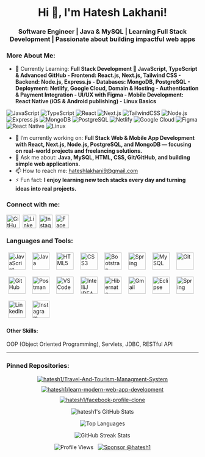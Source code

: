 <h1 align="center">Hi 👋, I'm Hatesh Lakhani!</h1>

<h3 align="center">Software Engineer | Java & MySQL | Learning Full Stack Development | Passionate about building impactful web apps</h3>

<h3 align="left">More About Me:</h3>

-  📖 Currently Learning: **Full Stack Development 🌱 JavaScript, TypeScript & Advanced GitHub   - Frontend: React.js, Next.js, Tailwind CSS   - Backend: Node.js, Express.js   - Databases: MongoDB, PostgreSQL   - Deployment: Netlify, Google Cloud, Domain & Hosting   - Authentication & Payment Integration   - UI/UX with Figma   - Mobile Development: React Native (iOS & Android publishing)   - Linux Basics**

![JavaScript](https://img.shields.io/badge/-JavaScript-F7DF1E?logo=javascript&logoColor=000)
![TypeScript](https://img.shields.io/badge/-TypeScript-3178C6?logo=typescript&logoColor=fff)
![React](https://img.shields.io/badge/-React-61DAFB?logo=react&logoColor=000)
![Next.js](https://img.shields.io/badge/-Next.js-000000?logo=next.js&logoColor=fff)
![TailwindCSS](https://img.shields.io/badge/-TailwindCSS-38B2AC?logo=tailwind-css&logoColor=fff)
![Node.js](https://img.shields.io/badge/-Node.js-339933?logo=node.js&logoColor=fff)
![Express.js](https://img.shields.io/badge/-Express.js-000000?logo=express&logoColor=fff)
![MongoDB](https://img.shields.io/badge/-MongoDB-47A248?logo=mongodb&logoColor=fff)
![PostgreSQL](https://img.shields.io/badge/-PostgreSQL-336791?logo=postgresql&logoColor=fff)
![Netlify](https://img.shields.io/badge/-Netlify-00C7B7?logo=netlify&logoColor=fff)
![Google Cloud](https://img.shields.io/badge/-Google%20Cloud-4285F4?logo=google-cloud&logoColor=fff)
![Figma](https://img.shields.io/badge/-Figma-F24E1E?logo=figma&logoColor=fff)
![React Native](https://img.shields.io/badge/-React%20Native-61DAFB?logo=react&logoColor=000)
![Linux](https://img.shields.io/badge/-Linux-FCC624?logo=linux&logoColor=000)

- 🔭 I’m currently working on: **Full Stack Web & Mobile App Development with React, Next.js, Node.js, PostgreSQL, and MongoDB — focusing on real-world projects and freelancing solutions.**
- 💬 Ask me about: **Java, MySQL, HTML, CSS, Git/GitHub, and building simple web applications.**
- 📫 How to reach me: [hateshlakhani9@gmail.com](mailto:hateshlakhani9@gmail.com)
- ⚡ Fun fact: **I enjoy learning new tech stacks every day and turning ideas into real projects.**

<h3 align="left">Connect with me:</h3>
<div class="social-icons-wrapper">
<p style="text-align: left; display: flex; flex-wrap: wrap; align-items: center; gap: 8px;">
<a href="https://github.com/hatesh1" target="_blank" rel="noreferrer noopener" title="GitHub" class="social-icon-link">
    <img src="https://cdn.simpleicons.org/github" alt="GitHub" height="35" width="35" style="vertical-align: middle;"/>
  </a>
  <a href="https://linkedin.com/in/hatesh-lakhani" target="_blank" rel="noreferrer noopener" title="LinkedIn" class="social-icon-link">
    <img src="https://cdn.jsdelivr.net/gh/devicons/devicon@latest/icons/linkedin/linkedin-original.svg" alt="LinkedIn" height="35" width="35" style="vertical-align: middle;"/>
  </a>
  <a href="https://instagram.com/hateshlakhani" target="_blank" rel="noreferrer noopener" title="Instagram" class="social-icon-link">
    <img src="https://cdn.simpleicons.org/instagram" alt="Instagram" height="35" width="35" style="vertical-align: middle;"/>
  </a>
  <a href="https://facebook.com/hateshlakhani" target="_blank" rel="noreferrer noopener" title="Facebook" class="social-icon-link">
    <img src="https://cdn.simpleicons.org/facebook" alt="Facebook" height="35" width="35" style="vertical-align: middle;"/>
  </a>
</p>
</div>

<div class="skills-section">
<h3 align="left">Languages and Tools:</h3>
<p style="text-align: left; display: flex; flex-wrap: wrap; gap: 8px; align-items: center;">
<img src="https://skillicons.dev/icons?i=javascript" alt="JavaScript" height="45" style="vertical-align: middle; margin: 5px;" />
  <img src="https://skillicons.dev/icons?i=java" alt="Java" height="45" style="vertical-align: middle; margin: 5px;" />
  <img src="https://cdn.jsdelivr.net/gh/devicons/devicon@latest/icons/html5/html5-original.svg" alt="HTML5" height="45" style="vertical-align: middle; margin: 5px;" />
  <img src="https://cdn.jsdelivr.net/gh/devicons/devicon@latest/icons/css3/css3-original.svg" alt="CSS3" height="45" style="vertical-align: middle; margin: 5px;" />
  <img src="https://skillicons.dev/icons?i=bootstrap" alt="Bootstrap" height="45" style="vertical-align: middle; margin: 5px;" />
  <img src="https://skillicons.dev/icons?i=spring" alt="Spring" height="45" style="vertical-align: middle; margin: 5px;" />
  <img src="https://skillicons.dev/icons?i=mysql" alt="MySQL" height="45" style="vertical-align: middle; margin: 5px;" />
  <img src="https://skillicons.dev/icons?i=git" alt="Git" height="45" style="vertical-align: middle; margin: 5px;" />
  <img src="https://skillicons.dev/icons?i=github" alt="GitHub" height="45" style="vertical-align: middle; margin: 5px;" />
  <img src="https://skillicons.dev/icons?i=postman" alt="Postman" height="45" style="vertical-align: middle; margin: 5px;" />
  <img src="https://skillicons.dev/icons?i=vscode" alt="VS Code" height="45" style="vertical-align: middle; margin: 5px;" />
  <img src="https://skillicons.dev/icons?i=idea" alt="IntelliJ IDEA" height="45" style="vertical-align: middle; margin: 5px;" />
  <img src="https://skillicons.dev/icons?i=hibernate" alt="Hibernate" height="45" style="vertical-align: middle; margin: 5px;" />
  <img src="https://skillicons.dev/icons?i=gmail" alt="Gmail" height="45" style="vertical-align: middle; margin: 5px;" />
  <img src="https://skillicons.dev/icons?i=eclipse" alt="Eclipse" height="45" style="vertical-align: middle; margin: 5px;" />
  <img src="https://cdn.jsdelivr.net/gh/devicons/devicon/icons/spring/spring-original.svg" alt="Spring" height="45" style="vertical-align: middle; margin: 5px;" />
  <img src="https://cdn.jsdelivr.net/gh/devicons/devicon/icons/linkedin/linkedin-original.svg" alt="LinkedIn" height="45" style="vertical-align: middle; margin: 5px;" />
  <img src="https://cdn.jsdelivr.net/gh/devicons/devicon/icons/instagram/instagram-original.svg" alt="Instagram" height="45" style="vertical-align: middle; margin: 5px;" />
</p>
<h4 align="left">Other Skills:</h4>
<p>
  OOP (Object Oriented Programming), Servlets, JDBC, RESTful API
</p>
</div>

<hr>

<h3 align="left">Pinned Repositories:</h3>
<p align="center" style="display: flex; flex-wrap: wrap; justify-content: center; gap: 10px;">
  <a href="https://github.com/hatesh1/Travel-And-Tourism-Managment-System" target="_blank" rel="noreferrer noopener">
    <img src="https://github-readme-stats.vercel.app/api/pin/?username=hatesh1&repo=Travel-And-Tourism-Managment-System&theme=default" alt="hatesh1/Travel-And-Tourism-Managment-System" />
  </a>
  <a href="https://github.com/hatesh1/learn-modern-web-app-development" target="_blank" rel="noreferrer noopener">
    <img src="https://github-readme-stats.vercel.app/api/pin/?username=hatesh1&repo=learn-modern-web-app-development&theme=default" alt="hatesh1/learn-modern-web-app-development" />
  </a>
  <a href="https://github.com/hatesh1/facebook-profile-clone" target="_blank" rel="noreferrer noopener">
    <img src="https://github-readme-stats.vercel.app/api/pin/?username=hatesh1&repo=facebook-profile-clone&theme=default" alt="hatesh1/facebook-profile-clone" />
  </a>
</p>

<p align="center"><img src="https://github-readme-stats.vercel.app/api?username=hatesh1&show_icons=true&locale=en&theme=default&count_private=true&hide_border=true" alt="hatesh1's GitHub Stats" /></p>

<p align="center"><img src="https://github-readme-stats.vercel.app/api/top-langs?username=hatesh1&locale=en&theme=default&layout=compact&hide_border=true" alt="Top Languages" /></p>

<p align="center"><img src="https://streak-stats.demolab.com/?user=hatesh1&theme=default&hide_border=true" alt="GitHub Streak Stats" /></p>

<p align="center">
  <img src="https://komarev.com/ghpvc/?username=hatesh1&label=Profile%20views&color=brightgreen&style=flat" alt="Profile Views" />   <a href="https://github.com/sponsors/hatesh1" target="_blank" rel="noreferrer noopener"><img src="https://img.shields.io/badge/Sponsor-%E2%9D%A4-%23db61a2?logo=GitHub-Sponsors&style=social" alt="Sponsor @hatesh1" /></a>
</p>




